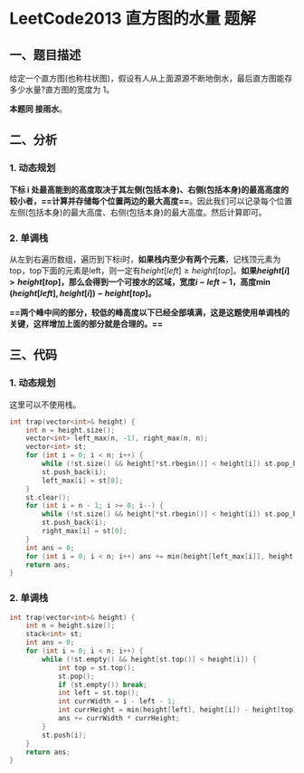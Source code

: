 # LeetCode2013 直方图的水量 题解

## 一、题目描述

给定一个直方图(也称柱状图)，假设有人从上面源源不断地倒水，最后直方图能存多少水量?直方图的宽度为 1。

**本题同 接雨水**。



## 二、分析

### 1. 动态规划

**下标 i 处最高能到的高度取决于其左侧(包括本身)、右侧(包括本身)的最高高度的较小者，==计算并存储每个位置两边的最大高度==**。因此我们可以记录每个位置左侧(包括本身)的最大高度、右侧(包括本身)的最大高度。然后计算即可。



### 2. 单调栈

从左到右遍历数组，遍历到下标i时，**如果栈内至少有两个元素**，记栈顶元素为top，top下面的元素是left，则一定有$height[left]\ge height[top]$。**如果$height[i]>height[top]$，那么会得到一个可接水的区域，宽度$i - left - 1$，高度$\min(height[left], height[i])-height[top]$。**

**==两个峰中间的部分，较低的峰高度以下已经全部填满，这是这题使用单调栈的关键，这样增加上面的部分就是合理的。==**



## 三、代码

### 1. 动态规划

这里可以不使用栈。

```c++
int trap(vector<int>& height) {
    int n = height.size();
    vector<int> left_max(n, -1), right_max(n, n);
    vector<int> st;
    for (int i = 0; i < n; i++) {
        while (!st.size() && height[*st.rbegin()] < height[i]) st.pop_back();
        st.push_back(i);
        left_max[i] = st[0];
    }
    st.clear();
    for (int i = n - 1; i >= 0; i--) {
        while (!st.size() && height[*st.rbegin()] < height[i]) st.pop_back();
        st.push_back(i);
        right_max[i] = st[0];
    }
    int ans = 0;
    for (int i = 0; i < n; i++) ans += min(height[left_max[i]], height[right_max[i]]) - height[i];
    return ans;
}
```



### 2. 单调栈

```c++
int trap(vector<int>& height) {
    int n = height.size();
    stack<int> st;
    int ans = 0;
    for (int i = 0; i < n; i++) {
        while (!st.empty() && height[st.top()] < height[i]) {
            int top = st.top();
            st.pop();
            if (st.empty()) break;
            int left = st.top();
            int currWidth = i - left - 1;
            int currHeight = min(height[left], height[i]) - height[top];
            ans += currWidth * currHeight;
        }
        st.push(i);
    }
    return ans;
}
```

